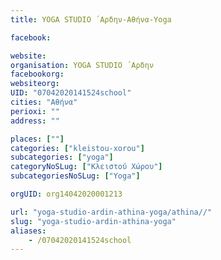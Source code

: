 ```yaml
---
title: YOGA STUDIO ´Αρδην-Αθήνα-Yoga

facebook:

website:
organisation: YOGA STUDIO ´Αρδην
facebookorg:
websiteorg:
UID: "07042020141524school"
cities: "Αθήνα"
perioxi: ""
address: ""

places: [""]
categories: ["kleistou-xorou"]
subcategories: ["yoga"]
categoryNoSLug: ["Κλειστού Χώρου"]
subcategoriesNoSLug: ["Yoga"]

orgUID: org14042020001213

url: "yoga-studio-ardin-athina-yoga/athina//"
slug: "yoga-studio-ardin-athina-yoga"
aliases:
    - /07042020141524school
---
```






